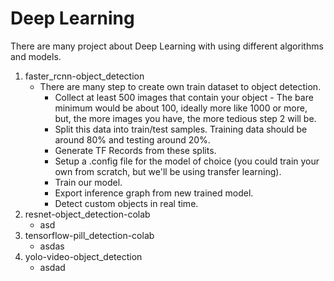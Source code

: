 # Deep Learning
There are many project about Deep Learning with using different algorithms and models.
1. faster_rcnn-object_detection
   - There are many step to create own train dataset to object detection. 
     - Collect at least 500 images that contain your object - The bare minimum would be about 100, ideally more like 1000 or more, but, the more images you have, the more tedious step 2 will be.
     - Split this data into train/test samples. Training data should be around 80% and testing around 20%.
     - Generate TF Records from these splits.
     - Setup a .config file for the model of choice (you could train your own from scratch, but we'll be using transfer learning).
     - Train our model.
     - Export inference graph from new trained model.
     - Detect custom objects in real time.
2. resnet-object_detection-colab
   - asd
3. tensorflow-pill_detection-colab
   - asdas
4. yolo-video-object_detection
   - asdad
